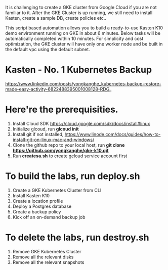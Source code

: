 It is challenging to create a GKE cluster from Google Cloud if you are not familiar to it. After the GKE Cluster is up running, we still need to install Kasten, create a sample DB, create policies etc.. 

This script based automation allows you to build a ready-to-use Kasten K10 demo environment running on GKE in about 6 minutes. Below tasks will be automatically completed within 10 minutes. For simplicity and cost optimization, the GKE cluster will have only one worker node and be built in the default vpc using the default subnet. 

# Kasten - No. 1 Kubernetes Backup
https://www.linkedin.com/posts/yongkanghe_kubernetes-backup-restore-made-easy-activity-6822488395001008128-RDG_

# Here're the prerequisities.
1. Install Cloud SDK https://cloud.google.com/sdk/docs/install#linux
2. Initialize glcoud, run **glcoud init**
3. Install git if not installed, https://www.linode.com/docs/guides/how-to-install-git-on-linux-mac-and-windows/
4. Clone the github repo to your local host, run **git clone https://github.com/yongkanghe/gke-k10.git**
5. Run **createsa.sh** to create gcloud service account first

# To build the labs, run **deploy.sh**
1. Create a GKE Kubernetes Cluster from CLI
2. Install Kasten K10
3. Create a location profile
4. Deploy a Postgres database
5. Create a backup policy
6. Kick off an on-demand backup job

# To delete the labs, run **destroy.sh**
1. Remove GKE Kubernetes Cluster
2. Remove all the relevant disks
3. Remove all the relevant snapshots

